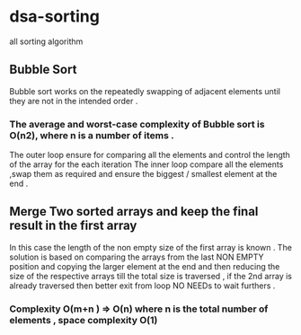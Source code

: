 # dsa-sorting
all sorting algorithm 

## Bubble Sort 

Bubble sort works on the repeatedly swapping of adjacent elements until they are not in the intended order .
### The average and worst-case complexity of Bubble sort is O(n2), where n is a number of items .</h2>

The outer loop ensure for comparing all the elements and control the length of the array for the each iteration
The inner loop compare all the elements ,swap them as required
and ensure the biggest / smallest element at the end . 

## Merge Two sorted arrays and keep the final result in the first array 

In this case the length of the non empty size of the first array is known .
The solution is based on comparing the arrays from the last NON EMPTY position and copying the larger  element at the end and then reducing the size of the respective arrays till the total size is traversed , if the 2nd array is already traversed then better exit from loop NO NEEDs to wait furthers .

### Complexity O(m+n ) => O(n) where n is the total number of elements , space complexity O(1)